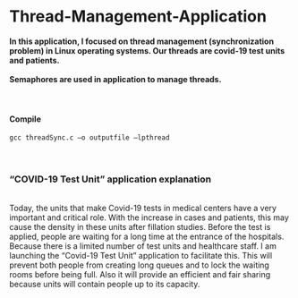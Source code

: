 # Thread-Management-Application

**In this application, I focused on thread management (synchronization problem) in Linux operating systems. Our threads are covid-19 test units and patients.** </br></br>
**Semaphores are used in application to manage threads.**
</br>
</br>
</br>
#### Compile 
```gcc threadSync.c –o outputfile –lpthread```
</br>
</br>
</br>
### “COVID-19 Test Unit” application explanation
</br>
Today, the units that make Covid-19 tests in medical centers have a very important and critical role.
With the increase in cases and patients, this may cause the density in these units after fillation studies.
Before the test is applied, people are waiting for a long time at the entrance of the hospitals. Because
there is a limited number of test units and healthcare staff. I am launching the “Covid-19 Test Unit”
application to facilitate this. This will prevent both people from creating long queues and to lock the
waiting rooms before being full. Also it will provide an efficient and fair sharing because units will
contain people up to its capacity.
